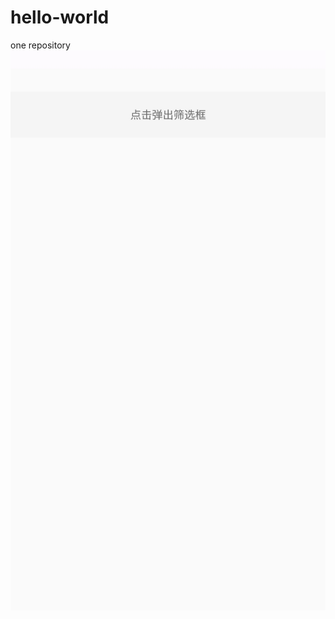 # hello-world
one repository
![image](https://github.com/872822645/danxuankuangDemo/blob/master/1.jpg)
